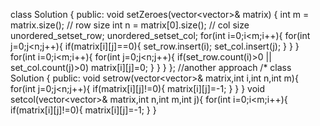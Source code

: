 class Solution {
public:
void setZeroes(vector<vector<int>>& matrix) {
int m = matrix.size();  // row size
int n = matrix[0].size(); // col size
unordered_set<int>set_row;
unordered_set<int>set_col;
for(int i=0;i<m;i++){
for(int j=0;j<n;j++){
if(matrix[i][j]==0){
set_row.insert(i);
set_col.insert(j);
}
}
}
for(int i=0;i<m;i++){
for(int j=0;j<n;j++){
if(set_row.count(i)>0 || set_col.count(j)>0) matrix[i][j]=0;
}
}
}
};
//another approach
/*
class Solution {
public:
void setrow(vector<vector<int>>& matrix,int i,int n,int m){
for(int j=0;j<n;j++){
if(matrix[i][j]!=0){
matrix[i][j]=-1;
}
}
}
void setcol(vector<vector<int>>& matrix,int n,int m,int j){
for(int i=0;i<m;i++){
if(matrix[i][j]!=0){
matrix[i][j]=-1;
}
}